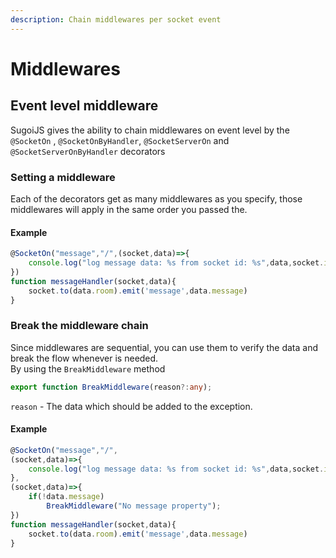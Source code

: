 ```yaml
---
description: Chain middlewares per socket event
---
```


# Middlewares

## Event level middleware

SugoiJS gives the ability to chain middlewares on event level by the `@SocketOn`  , `@SocketOnByHandler`, `@SocketServerOn` and `@SocketServerOnByHandler` decorators

### Setting a middleware

Each of the decorators get as many middlewares as you specify, those middlewares will apply in the same order you passed the.

#### Example

```typescript
@SocketOn("message","/",(socket,data)=>{
    console.log("log message data: %s from socket id: %s",data,socket.id);
})
function messageHandler(socket,data){
    socket.to(data.room).emit('message',data.message)
}
```

### Break the middleware chain

Since middlewares are sequential, you can use them to verify the data and break the flow whenever is needed.  
By using the `BreakMiddleware` method

```typescript
export function BreakMiddleware(reason?:any);
```

`reason` - The data which should be added to the exception.

#### Example

```typescript
@SocketOn("message","/",
(socket,data)=>{
    console.log("log message data: %s from socket id: %s",data,socket.id);
},
(socket,data)=>{
    if(!data.message)
        BreakMiddleware("No message property");
})
function messageHandler(socket,data){
    socket.to(data.room).emit('message',data.message)
}
```

